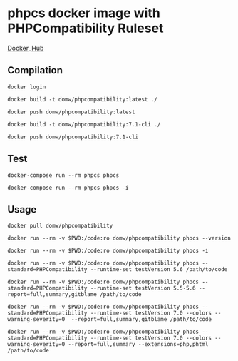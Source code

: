 # phpcs docker image with PHPCompatibility Ruleset

[Docker_Hub](https://hub.docker.com/r/domw/phpcompatibility)

## Compilation

    docker login

    docker build -t domw/phpcompatibility:latest ./

    docker push domw/phpcompatibility:latest

    docker build -t domw/phpcompatibility:7.1-cli ./

    docker push domw/phpcompatibility:7.1-cli 

## Test

    docker-compose run --rm phpcs phpcs
    
    docker-compose run --rm phpcs phpcs -i
    
## Usage
    
    docker pull domw/phpcompatibility
    
    docker run --rm -v $PWD:/code:ro domw/phpcompatibility phpcs --version
    
    docker run --rm -v $PWD:/code:ro domw/phpcompatibility phpcs -i
       
    docker run --rm -v $PWD:/code:ro domw/phpcompatibility phpcs --standard=PHPCompatibility --runtime-set testVersion 5.6 /path/to/code
    
    docker run --rm -v $PWD:/code:ro domw/phpcompatibility phpcs --standard=PHPCompatibility --runtime-set testVersion 5.5-5.6 --report=full,summary,gitblame /path/to/code
    
    docker run --rm -v $PWD:/code:ro domw/phpcompatibility phpcs --standard=PHPCompatibility --runtime-set testVersion 7.0 --colors --warning-severity=0  --report=full,summary,gitblame /path/to/code
    
    docker run --rm -v $PWD:/code:ro domw/phpcompatibility phpcs --standard=PHPCompatibility --runtime-set testVersion 7.0 --colors --warning-severity=0 --report=full,summary --extensions=php,phtml /path/to/code
